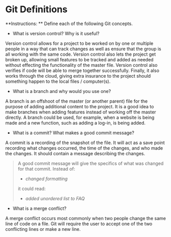# Git Definitions

**Instructions: ** Define each of the following Git concepts.

* What is version control?  Why is it useful?

Version control allows for a project to be worked on by one or multiple people in a way that can track changes as well as ensure that the group is all working with the same code. Version control also lets the project get broken up, allowing small features to be tracked and added as needed without effecting the functionality of the master file. Version control also verifies if code will be able to merge together successfully. Finally, it also works through the cloud, giving extra insurance to the project should something happen to the local files / computer(s).

* What is a branch and why would you use one?

A branch is an offshoot of the master (or another parent) file for the purpose of adding additional content to the project. It is a good idea to make branches when adding features instead of working off the master directly. A branch could be used, for example, when a website is being made and a new function, such as adding a log-in, is being added.

* What is a commit? What makes a good commit message?

A commit is a recording of the snapshot of the file. It will act as a save point recording what changes occurred, the time of the changes, and who made the changes. It should contain a message describing the changes.

> A good commit message will give the specifics of what was changed for that commit.
> Instead of:
>
> * *changed formatting*
>
> it could read:
>
> * *added unordered list to FAQ*

* What is a merge conflict?

A merge conflict occurs most commonly when two people change the same line of code on a file. Git will require the user to accept one of the two conflicting lines or make a new line.
